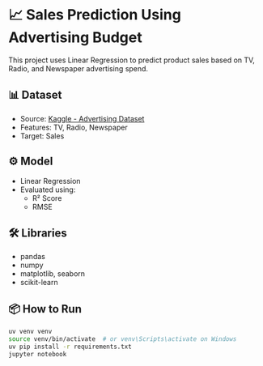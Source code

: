 # 📈 Sales Prediction Using Advertising Budget

This project uses Linear Regression to predict product sales based on TV, Radio, and Newspaper advertising spend.

## 📊 Dataset

- Source: [Kaggle - Advertising Dataset](https://www.kaggle.com/datasets/bumba5341/advertisingcsv)
- Features: TV, Radio, Newspaper
- Target: Sales

## ⚙️ Model

- Linear Regression
- Evaluated using:
  - R² Score
  - RMSE

## 🛠 Libraries

- pandas
- numpy
- matplotlib, seaborn
- scikit-learn

## 📦 How to Run

```bash
uv venv venv
source venv/bin/activate  # or venv\Scripts\activate on Windows
uv pip install -r requirements.txt
jupyter notebook
```
